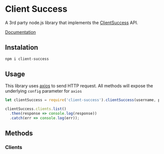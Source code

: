 # Client Success
A 3rd party node.js library that implements the [ClientSuccess](https://www.clientsuccess.com/) API.

[Documentation](http://docs.clientsuccessapi.apiary.io/#reference)

## Instalation
```bash
npm i client-success
```

## Usage

This library uses [axios](https://github.com/mzabriskie/axios) to send HTTP request. All methods will expose the underlying `config` parameter for `axios`

```javascript
let clientSuccess = require('client-success').clientSuccess(username, password);

clientSuccess.clients.list()
  .then(response => console.log(response))
  .catch(err => console.log(err));
```
## Methods

### Clients

